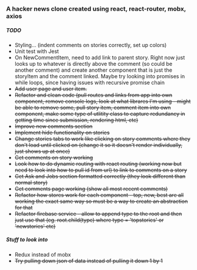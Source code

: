 ### A hacker news clone created using react, react-router, mobx, axios

##### TODO
+ Styling... (indent comments on stories correctly, set up colors)
+ Unit test with Jest
+ On NewCommentItem, need to add link to parent story. Right now just looks up to whatever is directly above the comment (so could be another comment) and create another component that is just the storyItem and the comment linked. Maybe try looking into promises in while loops, since having issues with recursive promise chain
+ ~~Add user page and user item.~~
+ ~~Refactor and clean code (pull routes and links from app into own component, remove console logs, look at what librares I'm using - might be able to remove some, pull story item, comment item into own component, make some type of utlitity class to capture redundancy in getting time since submission, rendering html, etc)~~
+ ~~Improve new comments section~~
+ ~~Implement hide functionality on stories~~
+ ~~Change stories tabs to work like clicking on story comments where they don't load until clicked on (change it so it doesn't render individually, just shows up at once)~~
+ ~~Get comments on story working~~
+ ~~Look how to do dynamic routing with react routing (working now but need to look into how to pull id from url) to link to comments on a story~~
+ ~~Get Ask and Jobs section formatted correctly (they look different than normal story)~~
+ ~~Get comments page working (show all most recent comments)~~
+ ~~Refactor how stores work for each component - top, new, best are all working the exact same way so must be a way to create an abstraction for that~~
+ ~~Refactor firebase service - allow to append type to the root and then just use that (eg. root.child(type) where type = 'topstories' or 'newstories' etc)~~

##### Stuff to look into
+ Redux instead of mobx
+ ~~Try pulling down json of data instead of pulling it down 1 by 1~~
